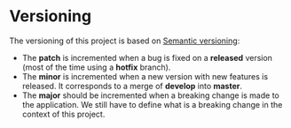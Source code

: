 # Versioning

The versioning of this project is based on [Semantic versioning](https://semver.org/):

- The **patch** is incremented when a bug is fixed on a **released** version (most of the time using a **hotfix** branch).
- The **minor** is incremented when a new version with new features is released. It corresponds to a merge of **develop** into **master**.
- The **major** should be incremented when a breaking change is made to the application. We still have to define what is a breaking change in the context of this project.
